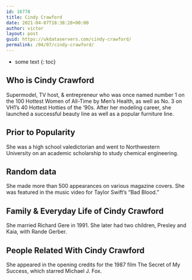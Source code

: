 ```yaml
---
id: 16778
title: Cindy Crawford
date: 2021-04-07T18:38:28+00:00
author: victor
layout: post
guid: https://ukdataservers.com/cindy-crawford/
permalink: /04/07/cindy-crawford/
---
```


* some text
{: toc}


## Who is Cindy Crawford



Supermodel, TV host, & entrepreneur who was once named number 1 on the 100 Hottest Women of All-Time by Men&#8217;s Health, as well as No. 3 on VH1&#8217;s 40 Hottest Hotties of the &#8217;90s. After her modeling career, she launched a successful beauty line as well as a popular furniture line. 

                
                
                
## Prior to Popularity



She was a high school valedictorian and went to Northwestern University on an academic scholarship to study chemical engineering. 

                
                
                
## Random data



She made more than 500 appearances on various magazine covers. She was featured in the music video for Taylor Swift&#8217;s &#8220;Bad Blood.&#8221; 

                
                
                
## Family & Everyday Life of Cindy Crawford



She married Richard Gere in 1991. She later had two children, Presley and Kaia, with Rande Gerber.  

                
                
                
## People Related With Cindy Crawford



She appeared in the opening credits for the 1987 film The Secret of My Success, which starred Michael J. Fox.  

                
              
            
          
          
          